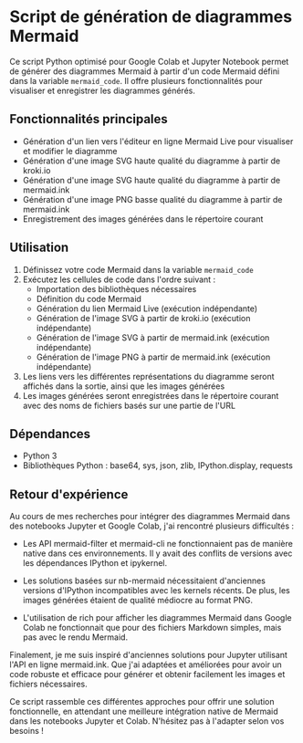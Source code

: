 # Script de génération de diagrammes Mermaid

Ce script Python optimisé pour Google Colab et Jupyter Notebook permet de générer des diagrammes Mermaid à partir d'un code Mermaid défini dans la variable `mermaid_code`. Il offre plusieurs fonctionnalités pour visualiser et enregistrer les diagrammes générés.

## Fonctionnalités principales

- Génération d'un lien vers l'éditeur en ligne Mermaid Live pour visualiser et modifier le diagramme
- Génération d'une image SVG haute qualité du diagramme à partir de kroki.io
- Génération d'une image SVG haute qualité du diagramme à partir de mermaid.ink
- Génération d'une image PNG basse qualité du diagramme à partir de mermaid.ink
- Enregistrement des images générées dans le répertoire courant

## Utilisation

1. Définissez votre code Mermaid dans la variable `mermaid_code`
2. Exécutez les cellules de code dans l'ordre suivant :
   - Importation des bibliothèques nécessaires
   - Définition du code Mermaid
   - Génération du lien Mermaid Live (exécution indépendante)
   - Génération de l'image SVG à partir de kroki.io (exécution indépendante)
   - Génération de l'image SVG à partir de mermaid.ink (exécution indépendante)
   - Génération de l'image PNG à partir de mermaid.ink (exécution indépendante)
3. Les liens vers les différentes représentations du diagramme seront affichés dans la sortie, ainsi que les images générées
4. Les images générées seront enregistrées dans le répertoire courant avec des noms de fichiers basés sur une partie de l'URL

## Dépendances

- Python 3
- Bibliothèques Python : base64, sys, json, zlib, IPython.display, requests

## Retour d'expérience

Au cours de mes recherches pour intégrer des diagrammes Mermaid dans des notebooks Jupyter et Google Colab, j'ai rencontré plusieurs difficultés :

- Les API mermaid-filter et mermaid-cli ne fonctionnaient pas de manière native dans ces environnements. Il y avait des conflits de versions avec les dépendances IPython et ipykernel. 

- Les solutions basées sur nb-mermaid nécessitaient d'anciennes versions d'IPython incompatibles avec les kernels récents. De plus, les images générées étaient de qualité médiocre au format PNG.

- L'utilisation de rich pour afficher les diagrammes Mermaid dans Google Colab ne fonctionnait que pour des fichiers Markdown simples, mais pas avec le rendu Mermaid.

Finalement, je me suis inspiré d'anciennes solutions pour Jupyter utilisant l'API en ligne mermaid.ink. Que j'ai adaptées et améliorées pour avoir un code robuste et efficace pour générer et obtenir facilement les images et fichiers nécessaires.

Ce script rassemble ces différentes approches pour offrir une solution fonctionnelle, en attendant une meilleure intégration native de Mermaid dans les notebooks Jupyter et Colab. N'hésitez pas à l'adapter selon vos besoins !
